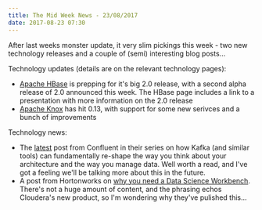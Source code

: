 ```yaml
---
title: The Mid Week News - 23/08/2017
date: 2017-08-23 07:30
---
```

After last weeks monster update, it very slim pickings this week - two new technology releases and a couple of (semi) interesting blog posts...
<!--more-->

Technology updates (details are on the relevant technology pages):

* [Apache HBase](/technologies/apache-hbase/) is prepping for it's big 2.0 release, with a second alpha release of 2.0 announced this week.  The HBase page includes a link to a presentation with more information on the 2.0 release
* [Apache Knox](/technologies/apache-knox/) has hit 0.13, with support for some new serivces and a bunch of improvements

Technology news:

* The [latest](https://www.confluent.io/blog/leveraging-power-database-unbundled/) post from Confluent in their series on how Kafka (and similar tools) can fundamentally re-shape the way you think about your architecture and the way you manage data.  Well worth a read, and I've got a feeling we'll be talking more about this in the future.
* A post from Hortonworks on [why you need a Data Science Workbench](https://hortonworks.com/blog/data-science-workbench-data-scientists-need-one/).  There's not a huge amount of content, and the phrasing echos Cloudera's new product, so I'm wondering why they've pulished this...